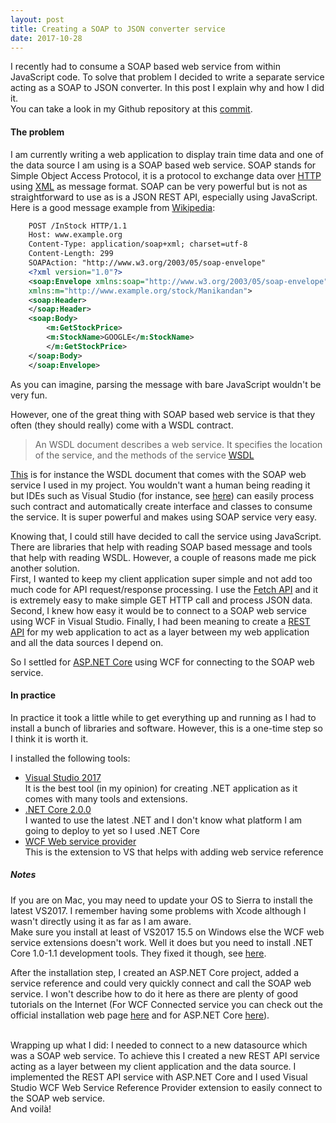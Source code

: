 ```yaml
---
layout: post
title: Creating a SOAP to JSON converter service
date: 2017-10-28
---
```


I recently had to consume a SOAP based web service from within JavaScript code. To solve that problem I decided to write a separate service acting as a SOAP to JSON converter. In this post I explain why and how I did it.
<br/>
You can take a look in my Github repository at this [commit](https://github.com/caroleolivier/commute-status/tree/0b93d6b4e59c7183201f4a5a4cb5dade5fae73d7).

#### The problem

I am currently writing a web application to display train time data and one of the data source I am using is a SOAP based web service. SOAP stands for Simple Object Access Protocol, it is a protocol to exchange data over [HTTP](https://en.wikipedia.org/wiki/Hypertext_Transfer_Protocol) using [XML](https://en.wikipedia.org/wiki/XML) as message format.
SOAP can be very powerful but is not as straightforward to use as is a JSON REST API, especially using JavaScript.
<br/>
Here is a good message example from [Wikipedia](https://en.wikipedia.org/wiki/SOAP#Example_message_.28encapsulated_in_HTTP.29):

```xml
    POST /InStock HTTP/1.1
    Host: www.example.org
    Content-Type: application/soap+xml; charset=utf-8
    Content-Length: 299
    SOAPAction: "http://www.w3.org/2003/05/soap-envelope"
    <?xml version="1.0"?>
    <soap:Envelope xmlns:soap="http://www.w3.org/2003/05/soap-envelope" 
    xmlns:m="http://www.example.org/stock/Manikandan">
    <soap:Header>
    </soap:Header>
    <soap:Body>
        <m:GetStockPrice>
        <m:StockName>GOOGLE</m:StockName>
        </m:GetStockPrice>
    </soap:Body>
    </soap:Envelope>
```
As you can imagine, parsing the message with bare JavaScript wouldn't be very fun.

However, one of the great thing with SOAP based web service is that they often (they should really) come with a WSDL contract.
> An WSDL document describes a web service. It specifies the location of the service, and the methods of the service
> [WSDL](https://www.w3schools.com/xml/xml_wsdl.asp) 

[This](https://lite.realtime.nationalrail.co.uk/OpenLDBWS/rtti_2017-02-02_ldb.wsdl) is for instance the WSDL document that comes with the SOAP web service I used in my project. You wouldn't want a human being reading it but IDEs such as Visual Studio (for instance, see [here](https://msdn.microsoft.com/en-us/library/ff512390.aspx)) can easily process such contract and automatically create interface and classes to consume the service. It is super powerful and makes using SOAP service very easy.

Knowing that, I could still have decided to call the service using JavaScript. There are libraries that help with reading SOAP based message and tools that help with reading WSDL. However, a couple of reasons made me pick another solution.
<br/>
First, I wanted to keep my client application super simple and not add too much code for API request/response processing. I use the [Fetch API](https://developer.mozilla.org/en-US/docs/Web/API/Fetch_API) and it is extremely easy to make simple GET HTTP call and process JSON data. Second, I knew how easy it would be to connect to a SOAP web service using WCF in Visual Studio. Finally, I had been meaning to create a [REST API](https://en.wikipedia.org/wiki/Representational_state_transfer) for my web application to act as a layer between my web application and all the data sources I depend on.

So I settled for [ASP.NET Core](https://docs.microsoft.com/en-us/aspnet/core/) using WCF for connecting to the SOAP web service.


#### In practice

In practice it took a little while to get everything up and running as I had to install a bunch of libraries and software. However, this is a one-time step so I think it is worth it.

I installed the following tools:

* [Visual Studio 2017](https://www.visualstudio.com/downloads/)
<br/>It is the best tool (in my opinion) for creating .NET application as it comes with many tools and extensions.
* [.NET Core 2.0.0](https://www.microsoft.com/net/download/core)
<br/>I wanted to use the latest .NET and I don't know what platform I am going to deploy to yet so I used .NET Core
* [WCF Web service provider](https://marketplace.visualstudio.com/items?itemName=WCFCORETEAM.VisualStudioWCFConnectedService)
<br/>This is the extension to VS that helps with adding web service reference

##### Notes
If you are on Mac, you may need to update your OS to Sierra to install the latest VS2017. I remember having some problems with Xcode although I wasn't directly using it as far as I am aware.
<br/>
Make sure you install at least of VS2017 15.5 on Windows else the WCF web service extensions doesn't work. Well it does but you need to install .NET Core 1.0-1.1 development tools. They fixed it though, see [here](https://github.com/dotnet/wcf/issues/2340).

After the installation step, I created an ASP.NET Core project, added a service reference and could very quickly connect and call the SOAP web service. I won't describe how to do it here as there are plenty of good tutorials on the Internet (For WCF Connected service you can check out the official installation web page [here](https://marketplace.visualstudio.com/items?itemName=WCFCORETEAM.VisualStudioWCFConnectedService) and for ASP.NET Core [here](https://docs.microsoft.com/en-us/aspnet/core/tutorials/index)). 

<br/>
Wrapping up what I did: I needed to connect to a new datasource which was a SOAP web service. To achieve this I created a new REST API service acting as a layer between my client application and the data source. I implemented the REST API service with ASP.NET Core and I used Visual Studio WCF Web Service Reference Provider extension to easily connect to the SOAP web service.
<br/>
And voilà!